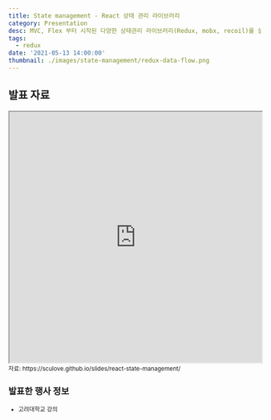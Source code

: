 ```yaml
---
title: State management - React 상태 관리 라이브러리
category: Presentation
desc: MVC, Flex 부터 시작된 다양한 상태관리 라이브러리(Redux, mobx, recoil)를 살펴보고, React 진형의 대표적인 상태 관리 라이브러리인 Redux에 대해 알아본다.
tags:
  - redux
date: '2021-05-13 14:00:00'
thumbnail: ./images/state-management/redux-data-flow.png
---
```


## 발표 자료

<iframe src="https://sculove.github.io/slides/react-state-management" width="100%" height="500px"></iframe>
<small>자료: https://sculove.github.io/slides/react-state-management/</samll>

## 발표한 행사 정보

- 고려대학교 강의
